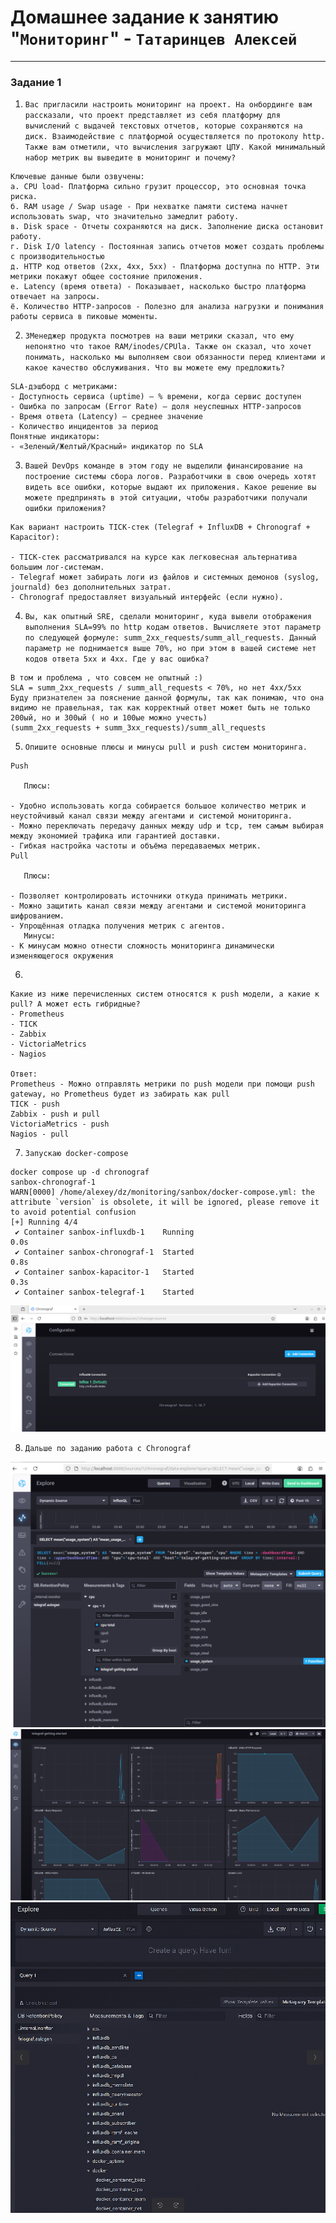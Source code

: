 # Домашнее задание к занятию "`Мониторинг`" - `Татаринцев Алексей`



---

### Задание 1


1. `Вас пригласили настроить мониторинг на проект. На онбординге вам рассказали, что проект представляет из себя платформу для вычислений с выдачей текстовых отчетов, которые сохраняются на диск. Взаимодействие с платформой осуществляется по протоколу http. Также вам отметили, что вычисления загружают ЦПУ. Какой минимальный набор метрик вы выведите в мониторинг и почему?`
```
Ключевые данные были озвучены:
а. CPU load- Платформа сильно грузит процессор, это основная точка риска.
б. RAM usage / Swap usage - При нехватке памяти система начнет использовать swap, что значительно замедлит работу.
в. Disk space - Отчеты сохраняются на диск. Заполнение диска остановит работу.
г. Disk I/O latency - Постоянная запись отчетов может создать проблемы с производительностью
д. HTTP код ответов (2xx, 4xx, 5xx) - Платформа доступна по HTTP. Эти метрики покажут общее состояние приложения.
е. Latency (время ответа) - Показывает, насколько быстро платформа отвечает на запросы.
ё. Количество HTTP-запросов - Полезно для анализа нагрузки и понимания работы сервиса в пиковые моменты.
```
2. `ЗМенеджер продукта посмотрев на ваши метрики сказал, что ему непонятно что такое RAM/inodes/CPUla. Также он сказал, что хочет понимать, насколько мы выполняем свои обязанности перед клиентами и какое качество обслуживания. Что вы можете ему предложить?`
```
SLA-дэшборд с метриками:
- Доступность сервиса (uptime) — % времени, когда сервис доступен
- Ошибка по запросам (Error Rate) — доля неуспешных HTTP-запросов
- Время ответа (Latency) — среднее значение
- Количество инцидентов за период
Понятные индикаторы:
- «Зеленый/Желтый/Красный» индикатор по SLA

```
3. `Вашей DevOps команде в этом году не выделили финансирование на построение системы сбора логов. Разработчики в свою очередь хотят видеть все ошибки, которые выдают их приложения. Какое решение вы можете предпринять в этой ситуации, чтобы разработчики получали ошибки приложения?`
```
Как вариант настроить TICK-стек (Telegraf + InfluxDB + Chronograf + Kapacitor):

- TICK-стек рассматривался на курсе как легковесная альтернатива большим лог-системам.
- Telegraf может забирать логи из файлов и системных демонов (syslog, journald) без дополнительных затрат.
- Chronograf предоставляет визуальный интерфейс (если нужно).

```

4. `Вы, как опытный SRE, сделали мониторинг, куда вывели отображения выполнения SLA=99% по http кодам ответов. Вычисляете этот параметр по следующей формуле: summ_2xx_requests/summ_all_requests. Данный параметр не поднимается выше 70%, но при этом в вашей системе нет кодов ответа 5xx и 4xx. Где у вас ошибка?`
```
В том и проблема , что совсем не опытный :) 
SLA = summ_2xx_requests / summ_all_requests < 70%, но нет 4xx/5xx
Буду признателен за пояснение данной формулы, так как понимаю, что она видимо не правельная, так как корректный ответ может быть не только 200ый, но и 300ый ( но и 100ые можно учесть)
(summ_2xx_requests + summ_3xx_requests)/summ_all_requests
```

5. `Опишите основные плюсы и минусы pull и push систем мониторинга.`
```
Push

   Плюсы:

- Удобно использовать когда собирается большое количество метрик и неустойчивый канал связи между агентами и системой мониторинга.
- Можно переключать передачу данных между udp и tcp, тем самым выбирая между экономией трафика или гарантией доставки.
- Гибкая настройка частоты и объёма передаваемых метрик.
Pull

   Плюсы:

- Позволяет контролировать источники откуда принимать метрики.
- Можно защитить канал связи между агентами и системой мониторинга шифрованием.
- Упрощённая отладка получения метрик с агентов.
   Минусы:
- К минусам можно отнести сложность мониторинга динамически изменяющегося окружения
```
6. 
```
Какие из ниже перечисленных систем относятся к push модели, а какие к pull? А может есть гибридные?
- Prometheus
- TICK
- Zabbix
- VictoriaMetrics
- Nagios

Ответ:
Prometheus - Можно отправлять метрики по push модели при помощи push gateway, но Prometheus будет из забирать как pull
TICK - push
Zabbix - push и pull
VictoriaMetrics - push
Nagios - pull
```
7. `Запускаю docker-compose`
```
docker compose up -d chronograf
sanbox-chronograf-1
WARN[0000] /home/alexey/dz/monitoring/sanbox/docker-compose.yml: the attribute `version` is obsolete, it will be ignored, please remove it to avoid potential confusion 
[+] Running 4/4
 ✔ Container sanbox-influxdb-1    Running                                                                                                                 0.0s 
 ✔ Container sanbox-chronograf-1  Started                                                                                                                 0.8s 
 ✔ Container sanbox-kapacitor-1   Started                                                                                                                 0.3s 
 ✔ Container sanbox-telegraf-1    Started              
```
![1](https://github.com/Foxbeerxxx/monitoring/blob/main/img/img1.png)

8. `Дальше по заданию работа с Chronograf`

![2](https://github.com/Foxbeerxxx/monitoring/blob/main/img/img2.png)
![3](https://github.com/Foxbeerxxx/monitoring/blob/main/img/img3.png)
![4](https://github.com/Foxbeerxxx/monitoring/blob/main/img/img4.png)
